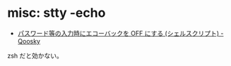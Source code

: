 # misc: stty -echo

- [パスワード等の入力時にエコーバックを OFF にする \(シェルスクリプト\) \- Qoosky](https://www.qoosky.io/techs/133c9c8cdd)

zsh だと効かない。
